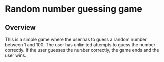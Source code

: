 # Random number guessing game

## Overview

This is a simple game where the user has to guess a random number between 1 and 100. The user has unlimited attempts to guess the number correctly. If the user guesses the number correctly, the game ends and the user wins.